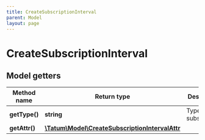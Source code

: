 ```yaml
---
title: CreateSubscriptionInterval
parent: Model
layout: page
---
```


# CreateSubscriptionInterval

## Model getters

Method name | Return type | Description | Notes
------------ | ------------- | ------------- | -------------
**getType()** | **string** | Type of the subscription. | ex.: `TRANSACTION_HISTORY_REPORT`
**getAttr()** | [**\Tatum\Model\CreateSubscriptionIntervalAttr**](../CreateSubscriptionIntervalAttr) |  | ex.: `null`

